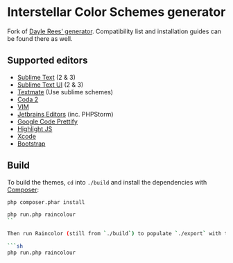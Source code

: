 # Interstellar Color Schemes generator

Fork of [Dayle Rees' generator](https://github.com/daylerees/colour-schemes). Compatibility list and installation guides can be found there as well.

## Supported editors

- [Sublime Text](http://www.sublimetext.com/) (2 & 3)
- [Sublime Text UI](http://www.sublimetext.com/) (2 & 3)
- [Textmate](http://macromates.com/) (Use sublime schemes)
- [Coda 2](https://panic.com/coda/)
- [VIM](http://www.vim.org/)
- [Jetbrains Editors](http://www.jetbrains.com/) (inc. PHPStorm)
- [Google Code Prettify](https://code.google.com/p/google-code-prettify/)
- [Highlight JS](http://highlightjs.org/)
- [Xcode](https://developer.apple.com/xcode/)
- [Bootstrap](http://getbootstrap.com/)

## Build

To build the themes, `cd` into `./build` and install the dependencies with [Composer](https://getcomposer.org):

```sh
php composer.phar install  
```

```sh
php run.php raincolour
``

Then run Raincolor (still from `./build`) to populate `./export` with the themes, screenshots and HTML previews:

```sh
php run.php raincolour
```
